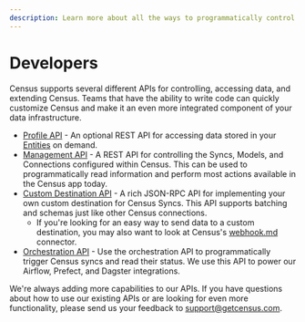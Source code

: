 ```yaml
---
description: Learn more about all the ways to programmatically control Census
---
```


# Developers

Census supports several different APIs for controlling, accessing data, and extending Census. Teams that have the ability to write code can quickly customize Census and make it an even more integrated component of your data infrastructure.

* [Profile API](entity-api.md) - An optional REST API for accessing data stored in your [Entities](../data-defining/entities.md) on demand.
* [Management API](api.md) - A REST API for controlling the Syncs, Models, and Connections configured within Census. This can be used to programmatically read information and perform most actions available in the Census app today.
* [Custom Destination API](custom-api.md) - A rich JSON-RPC API for implementing your own custom destination for Census Syncs. This API supports batching and schemas just like other Census connections.
  * If you're looking for an easy way to send data to a custom destination, you may also want to look at Census's [webhook.md](../../destinations/webhook.md "mention") connector.
* [Orchestration API](../core-concept/triggering-syncs.md#sync-trigger-api) - Use the orchestration API to programmatically trigger Census syncs and read their status. We use this API to power our Airflow, Prefect, and Dagster integrations.

We're always adding more capabilities to our APIs. If you have questions about how to use our existing APIs or are looking for even more functionality, please send us your feedback to [support@getcensus.com](mailto:support@getcensus.com).
